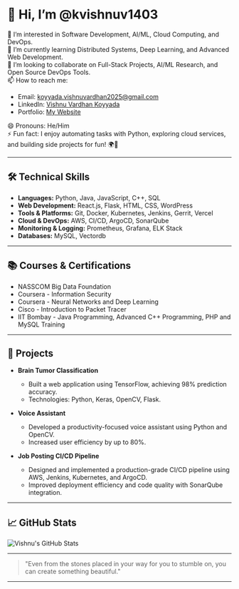 # 👋 Hi, I’m @kvishnuv1403

👀 I’m interested in Software Development, AI/ML, Cloud Computing, and DevOps.  
🌱 I’m currently learning Distributed Systems, Deep Learning, and Advanced Web Development.  
💞️ I’m looking to collaborate on Full-Stack Projects, AI/ML Research, and Open Source DevOps Tools.  
📫 How to reach me:  
- Email: koyyada.vishnuvardhan2025@gmail.com  
- LinkedIn: [Vishnu Vardhan Koyyada](https://www.linkedin.com/in/vishnu-vardhan-326901213/)  
- Portfolio: [My Website](https://port-9fno.vercel.app)

😄 Pronouns: He/Him  
⚡ Fun fact: I enjoy automating tasks with Python, exploring cloud services, and building side projects for fun! 🌍🚀

---

## 🛠️ Technical Skills
- **Languages:** Python, Java, JavaScript, C++, SQL
- **Web Development:** React.js, Flask, HTML, CSS, WordPress
- **Tools & Platforms:** Git, Docker, Kubernetes, Jenkins, Gerrit, Vercel
- **Cloud & DevOps:** AWS, CI/CD, ArgoCD, SonarQube
- **Monitoring & Logging:** Prometheus, Grafana, ELK Stack
- **Databases:** MySQL, Vectordb

---

## 📚 Courses & Certifications
- NASSCOM Big Data Foundation
- Coursera - Information Security
- Coursera - Neural Networks and Deep Learning
- Cisco - Introduction to Packet Tracer
- IIT Bombay - Java Programming, Advanced C++ Programming, PHP and MySQL Training

---

## 📂 Projects
- **Brain Tumor Classification**  
  - Built a web application using TensorFlow, achieving 98% prediction accuracy.  
  - Technologies: Python, Keras, OpenCV, Flask.

- **Voice Assistant**  
  - Developed a productivity-focused voice assistant using Python and OpenCV.  
  - Increased user efficiency by up to 80%.

- **Job Posting CI/CD Pipeline**  
  - Designed and implemented a production-grade CI/CD pipeline using AWS, Jenkins, Kubernetes, and ArgoCD.  
  - Improved deployment efficiency and code quality with SonarQube integration.

---

## 📈 GitHub Stats
![Vishnu's GitHub Stats](https://github-readme-stats.vercel.app/api?username=vishnukoyyada&show_icons=true&theme=radical)

---

> "Even from the stones placed in your way for you to stumble on, you can create something beautiful."

---
